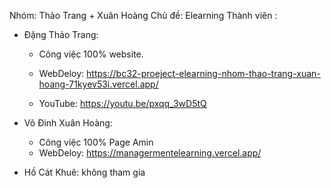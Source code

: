 Nhóm: Thảo Trang + Xuân Hoàng
Chủ đề: Elearning
Thành viên :

- Đặng Thảo Trang:

  - Công việc 100% website.

  - WebDeloy: https://bc32-proeject-elearning-nhom-thao-trang-xuan-hoang-71kyev53i.vercel.app/
  - YouTube: https://youtu.be/pxqq_3wD5tQ

- Võ Đinh Xuân Hoàng:

  - Công việc 100% Page Amin
  - WebDeloy: https://managermentelearning.vercel.app/

- Hồ Cát Khuê: không tham gia
